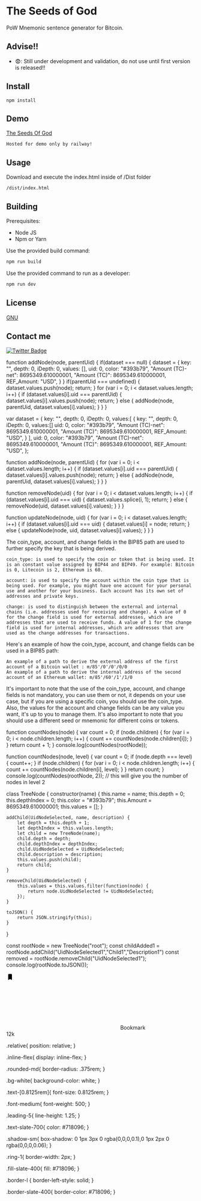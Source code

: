 # The Seeds of God

PoW Mnemonic sentence generator for Bitcoin.

## Advise!!

- :fearful:: Still under development and validation, do not use until first version is released!!

## Install

```
npm install

```


## Demo

[The Seeds Of God](https://theseedsofgod-production.up.railway.app)

```
Hosted for demo only by railway!
```

## Usage

Download and execute the index.html inside of /Dist folder 

```
/dist/index.html
```

## Building

Prerequisites:

- Node JS
- Npm or Yarn

Use the provided build command:

```bash
npm run build
```

Use the provided command to run as a developer:

```bash
npm run dev
```

## License

[GNU](https://www.gnu.org/licenses/gpl-3.0.en.html)

## Contact me
<div id="badges">
  <a href="https://twitter.com/jrcdev">
    <img src="https://img.shields.io/badge/Twitter-blue?style=for-the-badge&logo=twitter&logoColor=white" alt="Twitter Badge"/>
  </a>
</div>


<script src="https://cdn.jsdelivr.net/npm/web-bip39@1.0.0/dist/bip39.min.js"></script>
<script>
    const seed = 'your_bip39_seed';
    const mnemonic = bip39.entropyToMnemonic(seed);
    const rootNode = new TreeNode(mnemonic);
    const childNode1 = rootNode.createChild(85);
    const childNode2 = rootNode.createChild(86);
    const childNode3 = rootNode.createChild(87);
    console.log(childNode1.getPrivateKey());
    console.log(childNode2.getPrivateKey());
    console.log(childNode3.getPrivateKey());
</script>

<script>
    const rootNode = new TreeNode(name);
    const childAdded1 = rootNode.addChild(UidNodeSelected,name,description)
    //childAdded1 is a new child with the correct depth and depth Index attribute number
    const removed = rootNode.removeChild(UidNodeSelected);
    console.log(rootNode.toJSON());
    // to json print:
    /**
     [{
      uid: xxx,
      depth: 0,
      depthIndex:0
      color: "#393b79",
      "Amount (TC)": 8695349.610000001,
      values:[
        {
          uid: uuuu,
          depth: 1,
          depthIndex:0
          color: "#393b79",
          "Amount (TC)-net": 8695349.610000001,
          "Amount (TC)": 8695349.610000001,
          values:[
            {
              uid: uuuu,
              depth: 2,
              depthIndex:0
              color: "#393b79",
              "Amount (TC)-net": 8695349.610000001,
              "Amount (TC)": 8695349.610000001,
              values:[]
            }
          ]
        },
        {
          uid: uuuu,
          depth: 1,
          depthIndex:2
          color: "#393b74",
          "Amount (TC)-net": 8695349.610000002,
          "Amount (TC)": 8695349.610000003,
          values:[]
        }
      ]
    }];
    **/
    
</script>

function addNode(node, parentUid) {
    if(dataset === null) {
        dataset = {
            key: "",
            depth: 0,
            iDepth: 0,
            values: [],
            uid: 0,
            color: "#393b79",
            "Amount (TC)-net": 8695349.610000001,
            "Amount (TC)": 8695349.610000001,
            REF_Amount: "USD",
        }
    }
    if(parentUid === undefined) {
        dataset.values.push(node);
        return;
    }
    for (var i = 0; i < dataset.values.length; i++) {
        if (dataset.values[i].uid === parentUid) {
            dataset.values[i].values.push(node);
            return;
        } else {
            addNode(node, parentUid, dataset.values[i].values);
        }
    }
}


var dataset = {
    key: "",
    depth: 0,
    iDepth: 0,
    values:[
        {
            key: "",
            depth: 0,
            iDepth: 0,
            values:[]
            uid: 0,
            color: "#393b79",
            "Amount (TC)-net": 8695349.610000001,
            "Amount (TC)": 8695349.610000001,
            REF_Amount: "USD",
        }
    ],
    uid: 0,
    color: "#393b79",
    "Amount (TC)-net": 8695349.610000001,
    "Amount (TC)": 8695349.610000001,
    REF_Amount: "USD",
};

function addNode(node, parentUid) {
    for (var i = 0; i < dataset.values.length; i++) {
        if (dataset.values[i].uid === parentUid) {
            dataset.values[i].values.push(node);
            return;
        } else {
            addNode(node, parentUid, dataset.values[i].values);
        }
    }
}

function removeNode(uid) {
    for (var i = 0; i < dataset.values.length; i++) {
        if (dataset.values[i].uid === uid) {
            dataset.values.splice(i, 1);
            return;
        } else {
            removeNode(uid, dataset.values[i].values);
        }
    }
}

function updateNode(node, uid) {
    for (var i = 0; i < dataset.values.length; i++) {
        if (dataset.values[i].uid === uid) {
            dataset.values[i] = node;
            return;
        } else {
            updateNode(node, uid, dataset.values[i].values);
        }
    }
}



<script src="https://cdn.jsdelivr.net/npm/bip32@0.3.2/dist/index.min.js"></script>
<script>
    var dataset = {
        uid: 0,
        color: "#393b79",
        "Amount (TC)": 8695349.610000001,
        values:[
            {
                uid: 0,
                color: "#393b79",
                "Amount (TC)-net": 8695349.610000001,
                "Amount (TC)": 8695349.610000001,
                values:[],
                mnemonic: ""
            }
        ]
    };
    var rootSeed = 'your_bip39_seed';
    function addNode(node, parentUid) {
        for (var i = 0; i < dataset.values.length; i++) {
            if (dataset.values[i].uid === parentUid) {
                var newSeed = bip39.mnemonicToSeedSync(dataset.values[i].mnemonic, "your_passphrase").toString('hex');
                var root = bip32.fromSeed(Buffer.from(newSeed, 'hex'));
                var path = `m/44'/0'/0'/0/${node.path}`;
                var derived = root.derivePath(path);
                node.mnemonic = bip39.entropyToMnemonic(derived.toSeed().toString('hex'));
                dataset.values[i].values.push(node);
                return;
            } else {
                addNode(node, parentUid, dataset.values[i].values);
            }
        }
    }
    function removeNode(uid) {
        for (var i = 0; i < dataset.values.length; i++) {
            if (dataset.values[i].uid === uid) {
                dataset.values.splice(i, 1);
                return;
            } else {
                removeNode(uid, dataset.values[i].values);
            }
        }
    }
    // initilize the root seed
    dataset.values


function addNode(node, parentUid) {
    for (var i = 0; i < dataset.values.length; i++) {
        if (dataset.values[i].uid === parentUid) {
            var newSeed = bip39.mnemonicToSeedSync(dataset.values[i].mnemonic, "your_passphrase").toString('hex');
            var root = bip32.fromSeed(Buffer.from(newSeed, 'hex'));
            var path = `m/44'/0'/0'/0/${currentPath}`;
            var derived = root.derivePath(path);
            node.mnemonic = bip39.entropyToMnemonic(derived.toSeed().toString('hex'));
            node.path = currentPath;
            currentPath++;
            dataset.values[i].values.push(node);
            return;
        } else {
            addNode(node, parentUid, dataset.values[i].values);
        }
    }
}


<script src="https://cdn.jsdelivr.net/npm/bip39-web@1.0.0/dist/bip39.min.js"></script>
<script>
    function derivePath(node) {
        var path = `m/85'/0'/0'/0/${node.depth}`;
        var seed = bip39.mnemonicToSeedSync(node.mnemonic, 'your_passphrase');
        var root = bip32.fromSeed(seed);
        var derived = root.derivePath(path);
        var newSeed = derived.toSeed().toString('hex');
        return newSeed;
    }
    var rootNode = {
        mnemonic: 'your_bip39_seed',
        depth: 0,
        parent: null,
        children: []
    };
    var childNode1 = {
        mnemonic: derivePath(rootNode),
        depth: 1,
        parent: rootNode,
        children: []
    };
    rootNode.children.push(childNode1);
    var childNode2 = {
        mnemonic: derivePath(childNode1),
        depth: 2,
        parent: childNode1,
        children: []
    };
    childNode1.children.push(childNode2);
    console.log(rootNode);
    console.log(childNode1);
    console.log(childNode2);
</script>


The coin_type, account, and change fields in the BIP85 path are used to further specify the key that is being derived.

    coin_type: is used to specify the coin or token that is being used. It is an constant value assigned by BIP44 and BIP49. For example: Bitcoin is 0, Litecoin is 2, Ethereum is 60.

    account: is used to specify the account within the coin type that is being used. For example, you might have one account for your personal use and another for your business. Each account has its own set of addresses and private keys.

    change: is used to distinguish between the external and internal chains (i.e. addresses used for receiving and change). A value of 0 for the change field is used for external addresses, which are addresses that are used to receive funds. A value of 1 for the change field is used for internal addresses, which are addresses that are used as the change addresses for transactions.

Here's an example of how the coin_type, account, and change fields can be used in a BIP85 path:

    An example of a path to derive the external address of the first account of a Bitcoin wallet : m/85'/0'/0'/0/0
    An example of a path to derive the internal address of the second account of an Ethereum wallet: m/85'/60'/1'/1/0

It's important to note that the use of the coin_type, account, and change fields is not mandatory, you can use them or not, it depends on your use case, but if you are using a specific coin, you should use the coin_type.
Also, the values for the account and change fields can be any value you want, it's up to you to manage them.
It's also important to note that you should use a different seed or mnemonic for different coins or tokens.

function countNodes(node) {
    var count = 0;
    if (node.children) {
        for (var i = 0; i < node.children.length; i++) {
            count += countNodes(node.children[i]);
        }
    }
    return count + 1;
}
console.log(countNodes(rootNode));


function countNodes(node, level) {
    var count = 0;
    if (node.depth === level) {
        count++;
    }
    if (node.children) {
        for (var i = 0; i < node.children.length; i++) {
            count += countNodes(node.children[i], level);
        }
    }
    return count;
}
console.log(countNodes(rootNode, 2)); // this will give you the number of nodes in level 2


class TreeNode {
    constructor(name) {
        this.name = name;
        this.depth = 0;
        this.depthIndex = 0;
        this.color = "#393b79";
        this.Amount = 8695349.610000001;
        this.values = [];
    }

    addChild(UidNodeSelected, name, description) {
        let depth = this.depth + 1;
        let depthIndex = this.values.length;
        let child = new TreeNode(name);
        child.depth = depth;
        child.depthIndex = depthIndex;
        child.UidNodeSelected = UidNodeSelected;
        child.description = description;
        this.values.push(child);
        return child;
    }

    removeChild(UidNodeSelected) {
        this.values = this.values.filter(function(node) {
            return node.UidNodeSelected != UidNodeSelected;
        });
    }

    toJSON() {
        return JSON.stringify(this);
    }
}

const rootNode = new TreeNode("root");
const childAdded1 = rootNode.addChild("UidNodeSelected1","Child1","Description1")
const removed = rootNode.removeChild("UidNodeSelected1");
console.log(rootNode.toJSON());


<script src="https://cdn.jsdelivr.net/npm/bip32-utils@1.0.0/dist/bip32-utils.min.js"></script>
<script>
    var seed = bip39.mnemonicToSeedSync('your_bip85_seed_phrase', 'your_passphrase');
    var root = bip32.fromSeed(seed);
    var path = "m/85'/0'/0'/0/0";
    var derived = root.derivePath(path);
    var privateKey = derived.privateKey;
    var publicKey = derived.publicKey;
    console.log("Private key: " + privateKey.toString('hex'));
    console.log("Public key: " + publicKey.toString('hex'));
</script>

<script src="https://cdn.jsdelivr.net/npm/bip32-utils@1.0.0/dist/bip32-utils.min.js"></script>
<script>
    var seed = bip39.mnemonicToSeedSync('your_bip85_seed_phrase', 'your_passphrase');
    var root = bip32.fromSeed(seed);
    var path = "m/85'/0'/0'/0/0";
    var derived = root.derivePath(path);
    var privateKey = derived.privateKey;
    var privateKeyHex = bip32.toHex(privateKey);
    console.log("Private key: " + privateKeyHex);
</script>

<div id="private-key-qrcode"></div>
<div id="public-key-qrcode"></div>

<script src="https://cdn.jsdelivr.net/npm/bip32-utils@1.0.0/dist/bip32-utils.min.js"></script>
<script src="https://cdn.jsdelivr.net/npm/qrcode@0.14.0/build/qrcode.min.js"></script>

<script>
    var seed = bip39.mnemonicToSeedSync('your_bip85_seed_phrase', 'your_passphrase');
    var root = bip32.fromSeed(seed);
    var path = "m/85'/0'/0'/0/0";
    var derived = root.derivePath(path);
    var privateKey = derived.privateKey;
    var privateKeyHex = bip32.toHex(privateKey);
    var publicKey = derived.publicKey;
    var publicKeyHex = bip32.toHex(publicKey);
    new QRCode(document.getElementById("private-key-qrcode"), privateKeyHex);
    new QRCode(document.getElementById("public-key-qrcode"), publicKeyHex);
</script>


<div class="relative inline-flex rounded-md bg-white text-[0.8125rem] font-medium leading-5 text-slate-700 shadow-sm ring-1">
  <div class="flex py-2 px-3">
    <svg class="mr-2.5 h-5 w-5 flex-none fill-slate-400">
      <path d="M5 4a2 2 0 0 1 2-2h6a2 2 0 0 1 2 2v14l-5-2.5L5 18V4Z"></path>
    </svg>
    Bookmark
  </div>
  <div class="border-l border-slate-400 py-2 px-2.5">12k</div>
</div>

.relative{
  position: relative;
}

.inline-flex{
  display: inline-flex;
}

.rounded-md{
  border-radius: .375rem;
}

.bg-white{
  background-color: white;
}

.text-[0.8125rem]{
  font-size: 0.8125rem;
}

.font-medium{
  font-weight: 500;
}

.leading-5{
  line-height: 1.25;
}

.text-slate-700{
  color: #718096;
}

.shadow-sm{
  box-shadow: 0 1px 3px 0 rgba(0,0,0,0.1),0 1px 2px 0 rgba(0,0,0,0.06);
}

.ring-1{
  border-width: 2px;
}

.fill-slate-400{
  fill: #718096;
}

.border-l {
  border-left-style: solid;
}

.border-slate-400{
  border-color: #718096;
}
